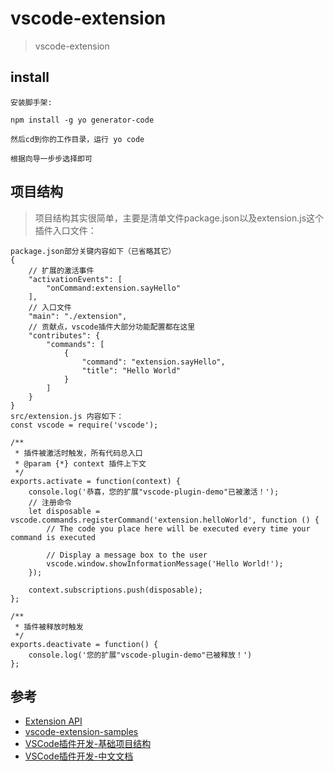 # vscode-extension

>vscode-extension

## install

```
安装脚手架:

npm install -g yo generator-code

然后cd到你的工作目录，运行 yo code

根据向导一步步选择即可
```
## 项目结构
>项目结构其实很简单，主要是清单文件package.json以及extension.js这个插件入口文件：

```
package.json部分关键内容如下（已省略其它）
{
	// 扩展的激活事件
	"activationEvents": [
		"onCommand:extension.sayHello"
	],
	// 入口文件
	"main": "./extension",
	// 贡献点，vscode插件大部分功能配置都在这里
	"contributes": {
		"commands": [
			{
				"command": "extension.sayHello",
				"title": "Hello World"
			}
		]
	}
}
src/extension.js 内容如下：
const vscode = require('vscode');

/**
 * 插件被激活时触发，所有代码总入口
 * @param {*} context 插件上下文
 */
exports.activate = function(context) {
	console.log('恭喜，您的扩展"vscode-plugin-demo"已被激活！');
	// 注册命令
	let disposable = vscode.commands.registerCommand('extension.helloWorld', function () {
		// The code you place here will be executed every time your command is executed

		// Display a message box to the user
		vscode.window.showInformationMessage('Hello World!');
	});

	context.subscriptions.push(disposable);
};

/**
 * 插件被释放时触发
 */
exports.deactivate = function() {
	console.log('您的扩展"vscode-plugin-demo"已被释放！')
};
```



## 参考

- [Extension API](https://code.visualstudio.com/api)
- [vscode-extension-samples](https://github.com/Microsoft/vscode-extension-samples)
- [VSCode插件开发-基础项目结构](https://github.com/fairyly/html-demo/blob/gh-pages/2.5.7%20VSCode%E6%8F%92%E4%BB%B6%E5%BC%80%E5%8F%91-%E5%9F%BA%E7%A1%80%E9%A1%B9%E7%9B%AE%E7%BB%93%E6%9E%84.md)
- [VSCode插件开发-中文文档](https://liiked.github.io/VS-Code-Extension-Doc-ZH/#/)
